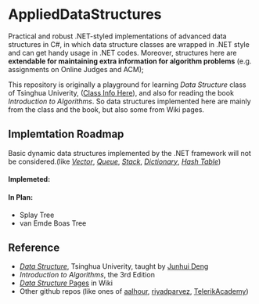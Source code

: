 # AppliedDataStructures
Practical and robust .NET-styled implementations of advanced data structures in C#, in which data structure classes are wrapped in .NET style and can get handy usage in .NET codes. Moreover, structures here are **extendable for maintaining extra information for algorithm problems** (e.g. assignments on Online Judges and ACM);

This repository is originally a playground for learning *Data Structure* class of Tsinghua Univerity, ([Class Info Here](http://dsa.cs.tsinghua.edu.cn/~deng/ds/index.htm)), and also for reading the book *Introduction to Algorithms*. So data structures implemented here are mainly from the class and the book, but also some from Wiki pages.

## Implemtation Roadmap

Basic dynamic data structures implemented by the .NET framework will not be considered.(like [*Vector*](https://referencesource.microsoft.com/#mscorlib/system/collections/generic/list.cs), [*Queue*](https://referencesource.microsoft.com/#System/compmod/system/collections/generic/queue.cs), [*Stack*](https://referencesource.microsoft.com/#System/compmod/system/collections/generic/stack.cs), [*Dictionary*](https://referencesource.microsoft.com/#mscorlib/system/collections/generic/dictionary.cs), [*Hash Table*](https://referencesource.microsoft.com/#mscorlib/system/collections/hashtable.cs))

#### Implemeted:

#### In Plan:
- Splay Tree
- van Emde Boas Tree

## Reference

- [*Data Structure*](http://dsa.cs.tsinghua.edu.cn/~deng/ds/index.htm), Tsinghua Univerity, taught by [Junhui Deng](http://dsa.cs.tsinghua.edu.cn/~deng/index.htm)
- *Introduction to Algorithms*, the 3rd Edition
- [*Data Structure* Pages](https://en.wikipedia.org/wiki/Data_structure) in Wiki
- Other github repos (like ones of [aalhour](https://github.com/aalhour/C-Sharp-Algorithms), [riyadparvez](https://github.com/riyadparvez/data-structures-csharp), [TelerikAcademy](https://github.com/TelerikAcademy/Data-Structures-and-Algorithms))
